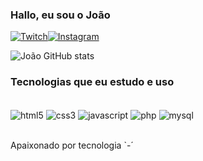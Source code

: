 ### Hallo, eu sou o João

[![Twitch](https://img.shields.io/badge/Twitch-9146FF?style=for-the-badge&logo=twitch&logoColor=white)](https://twitch.tv/johnp1ter)[![Instagram](https://img.shields.io/badge/Instagram-E4405F?style=for-the-badge&logo=instagram&logoColor=white)](https://instagram.com/op1ter)

![João GitHub stats](https://github-readme-stats.vercel.app/api?username=op1ter&show_icons=true&theme=dracula)

### Tecnologias que eu estudo e uso

<div style="display: inline_block"><br/>
    <img align="center" alt="html5" src="https://img.shields.io/badge/HTML5-E34F26?style=for-the-badge&logo=html5&logoColor=white">
    <img align="center" alt="css3" src="https://img.shields.io/badge/CSS3-1572B6?style=for-the-badge&logo=css3&logoColor=white">
    <img align="center" alt="javascript" src="https://img.shields.io/badge/JavaScript-F7DF1E?style=for-the-badge&logo=javascript&logoColor=black">
    <img align="center" alt="php" src="https://img.shields.io/badge/PHP-777BB4?style=for-the-badge&logo=php&logoColor=white">
    <img align="center" alt="mysql" src="https://img.shields.io/badge/MySQL-00000F?style=for-the-badge&logo=mysql&logoColor=white">
</div><br/>

Apaixonado por tecnologia `-´
